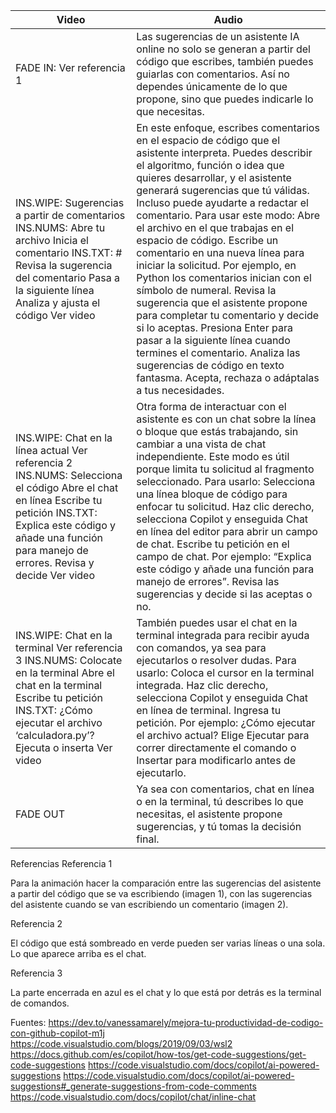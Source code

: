 | Video | Audio |
| --- | --- |
| FADE IN:   Ver referencia 1 | Las sugerencias de un asistente IA online no solo se generan a partir del código que escribes, también puedes guiarlas con comentarios. Así no dependes únicamente de lo que propone, sino que puedes indicarle lo que necesitas. |
| INS.WIPE: Sugerencias a partir de comentarios            INS.NUMS: Abre tu archivo   Inicia el comentario  INS.TXT: #       Revisa la sugerencia del comentario    Pasa a la siguiente línea    Analiza y ajusta el código   Ver video | En este enfoque, escribes comentarios en el espacio de código que el asistente interpreta. Puedes describir el algoritmo, función o idea que quieres desarrollar, y el asistente generará sugerencias que tú válidas. Incluso puede ayudarte a redactar el comentario.  Para usar este modo: Abre el archivo en el que trabajas en el espacio de código.  Escribe un comentario en una nueva línea para iniciar la solicitud. Por ejemplo, en Python los comentarios inician con el símbolo de numeral.  Revisa la sugerencia que el asistente propone para completar tu comentario y decide si lo aceptas.  Presiona Enter para pasar a la siguiente línea cuando termines el comentario.  Analiza las sugerencias de código en texto fantasma. Acepta, rechaza o adáptalas a tus necesidades. |
| INS.WIPE: Chat en la línea actual     Ver referencia 2     INS.NUMS: Selecciona el código    Abre el chat en línea      Escribe tu petición INS.TXT: Explica este código y añade una función para manejo de errores.   Revisa y decide  Ver video | Otra forma de interactuar con el asistente es con un chat sobre la línea o bloque que estás trabajando, sin cambiar a una vista de chat independiente. Este modo es útil porque limita tu solicitud al fragmento seleccionado.  Para usarlo: Selecciona una línea bloque de código para enfocar tu solicitud.   Haz clic derecho, selecciona Copilot y enseguida Chat en línea del editor para abrir un campo de chat.  Escribe tu petición en el  campo de chat.  Por ejemplo: “Explica este código y añade una función para manejo de errores”.  Revisa las sugerencias y decide si las aceptas o no. |
| INS.WIPE: Chat en la terminal  Ver referencia 3   INS.NUMS: Colocate en la terminal  Abre el chat en la terminal    Escribe tu petición INS.TXT: ¿Cómo ejecutar el archivo ‘calculadora.py’?  Ejecuta o inserta   Ver video | También puedes usar el chat en la terminal integrada para recibir ayuda con comandos, ya sea para ejecutarlos o resolver dudas.  Para usarlo: Coloca el cursor en la terminal integrada.  Haz clic derecho, selecciona Copilot y enseguida Chat en línea de terminal.   Ingresa tu petición. Por ejemplo: ¿Cómo ejecutar el archivo actual?  Elige Ejecutar para correr directamente el comando  o Insertar para modificarlo antes de ejecutarlo. |
| FADE OUT | Ya sea con comentarios, chat en línea o en la terminal, tú describes lo que necesitas, el asistente propone sugerencias, y tú tomas la decisión final. |


Referencias
Referencia 1

Para la animación hacer la comparación entre las sugerencias del asistente a partir del código que se va escribiendo (imagen 1), con las sugerencias del asistente cuando se van escribiendo un comentario (imagen 2).

Referencia 2

El código que está sombreado en verde pueden ser varias líneas o una sola. Lo que aparece arriba es el chat.

Referencia 3

La parte encerrada en azul es el chat y lo que está por detrás es la terminal de comandos.

Fuentes:
https://dev.to/vanessamarely/mejora-tu-productividad-de-codigo-con-github-copilot-m1j
https://code.visualstudio.com/blogs/2019/09/03/wsl2
https://docs.github.com/es/copilot/how-tos/get-code-suggestions/get-code-suggestions
https://code.visualstudio.com/docs/copilot/ai-powered-suggestions
https://code.visualstudio.com/docs/copilot/ai-powered-suggestions#_generate-suggestions-from-code-comments
https://code.visualstudio.com/docs/copilot/chat/inline-chat
